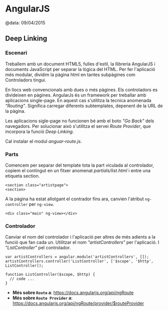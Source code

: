 
# AngularJS

@data: 09/04/2015

## Deep Linking

### Escenari

Treballem amb un document HTML5, fulles d'estil, la llibreria AngularJS i
documents JavaScript per separar la lògica del HTML. Per fer l'aplicació més
modular, dividim la pàgina html en tantes subpàgines com Controladors tingui.

En llocs web convencionals amb dues o més pàgines. Els controladors es
divideixen en pàgines. AngularJs és un framework per treballar amb aplicacions
single-page. En aquest cas s'utilitza la tecnica anomenada *"Routing"*.
Significa carregar diferents subtemplates, depenent de la URL de la pàgina.

Les aplicacions sigle-page no funcionen bé amb el boto *"Go Back"* dels
navegadors. Per solucionar això s'utilitza el servei *Route Provider*, que
incorpora la funció *Deep Linking*.

Cal instalar el modul *anguar-route.js*.

### Parts

Comencem per separar del template tota la part viculada al controlador, copiem
el contingut en un fitxer anomenat *partials/list.html* i entre una etiqueta
section.

```
<section class="artistpage">
<section>
```

A la pàgina ha estat allotgant el contrador fins ara, canvien l'atribut
`ng-controller` per `ng-view`.

```
<div class="main" ng-view></div>
```

### Controlador

Canviar el nom del controlador i l'aplicació per altres de més adients a la
funció que fan cada un. Utilitzar el nom *"artistControllers"* per l'aplicació.
I *"ListController"* pel controlador.


```
var artistControllers = angular.module('artistControllers', []);
artistControllers.controller('ListController', ['$scope', '$http', ListController]);

function ListController($scope, $http) {
  // code ...
}
```
- **Més sobre `Route` a**: https://docs.angularjs.org/api/ngRoute
- **Més sobre `Route Provider` a**: https://docs.angularjs.org/api/ngRoute/provider/$routeProvider
